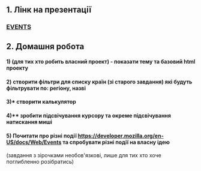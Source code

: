 ## 1. Лінк на презентації

### [EVENTS](https://docs.google.com/presentation/d/1wGC1gUASqQ3L_SIQYg20eRx0X9W08hegncmMs-sZa_4/edit?usp=sharing)

## 2. Домашня робота

#### 1) (для тих хто робить власний проект) - показати тему та базовий html проекту

#### 2) створити фільтри для списку країн (зі старого завдання) які будуть фільтрувати по: регіону, назві

#### 3)\* створити калькулятор

#### 4)\*\* зробити підсвічування курсору та окреме підсвічування натискання миші

#### 5) Почитати про різні події https://developer.mozilla.org/en-US/docs/Web/Events та спробувати різні події на власну ідею

(завдання з зірочками необов'язкові, лише для тих хто хоче поглибленно розібратись)
